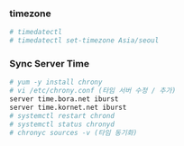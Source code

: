 ### timezone
```sh
# timedatectl
# timedatectl set-timezone Asia/seoul
```

### Sync Server Time
```sh
# yum -y install chrony
# vi /etc/chrony.conf (타임 서버 수정 / 추가)
server time.bora.net iburst
server time.kornet.net iburst
# systemctl restart chrond
# systemctl status chronyd
# chronyc sources -v (타임 동기화)
```
